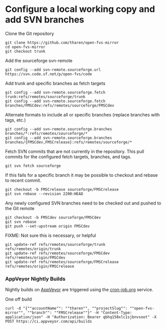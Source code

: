 # Configure a local working copy and add SVN branches

Clone the Git repository

    git clone https://github.com/tharen/open-fvs-mirror
    cd open-fvs-mirror
    git checkout trunk

Add the sourceforge svn-remote

    git config --add svn-remote.sourceforge.url https://svn.code.sf.net/p/open-fvs/code

Add trunk and specific branches as fetch targets

    git config --add svn-remote.sourceforge.fetch trunk:refs/remotes/sourceforge/trunk
    git config --add svn-remote.sourceforge.fetch branches/FMSCdev:refs/remotes/sourceforge/FMSCdev

Alternate formats to include all or specific branches (replace branches with tags, etc.)

    git config --add svn-remote.sourceforge.branches branches/*:refs/remotes/sourceforge/*
    git config --add svn-remote.sourceforge.branches branches/{FMSCdev,FMSCrelease}:refs/remotes/sourceforge/*

Fetch SVN commits that are not currently in the repository. This pull commits for the configured fetch targets, branches, and tags.

    git svn fetch sourceforge
    
If this fails for a specific branch it may be possible to checkout and rebase to recent commit.

    git checkout -b FMSCrelease sourceforge/FMSCrelease
    git svn rebase --revision 2200:HEAD

Any newly configured SVN branches need to be checked out and pushed to the Git remote
    
    git checkout -b FMSCdev sourceforge/FMSCdev
    git svn rebase
    git push --set-upstream origin FMSCdev

FIXME: Not sure this is necessary, or helpful

    git update-ref refs/remotes/sourceforge/trunk refs/remotes/origin/trunk
    git update-ref refs/remotes/sourceforge/FMSCdev refs/remotes/origin/FMSCdev
    git update-ref refs/remotes/sourceforge/FMSCrelease refs/remotes/origin/FMSCrelease

### AppVeyor Nightly Builds

Nightly builds on [AppVeyor][2] are triggered using the [cron-job.org][1] service.

[1]: https://cron-job.org/en/members/jobs/
[2]: https://ci.appveyor.com/project/tharen/open-fvs-mirror/history
    
One off build

    curl -d "{""accountName"": ""tharen"", ""projectSlug"": ""open-fvs-mirror"", ""branch"": ""FMSCrelease""}" -H "Content-Type: application/json" -H "Authorization: Bearer qbhq158xlc1sjbnvsoot" -X POST https://ci.appveyor.com/api/builds
    
    